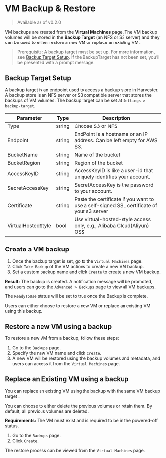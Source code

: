 # VM Backup & Restore

> Available as of v0.2.0

VM backups are created from the **Virtual Machines** page. The VM backup volumes will be stored in the **Backup Target** (an NFS or S3 server) and they can be used to either restore a new VM or replace an existing VM.

> Prerequisite: A backup target must be set up. For more information, see [Backup Target Setup](#backup-target-setup). If the BackupTarget has not been set, you’ll be presented with a prompt message.

## Backup Target Setup
A backup target is an endpoint used to access a backup store in Harvester. A backup store is an NFS server or S3 compatible server that stores the backups of VM volumes. The backup target can be set at `Settings > backup-target`.

| Parameter | Type |Description |
| ----------- | ----- | ----------- |
| Type | string | Choose S3 or NFS |
| Endpoint | string | EndPoint is a hostname or an IP address. Can be left empty for AWS S3. |
| BucketName | string | Name of the bucket |
| BucketRegion | string | Region of the bucket |
| AccessKeyID | string | AccessKeyID is like a user-id that uniquely identifies your account. |
| SecretAccessKey | string | SecretAccessKey is the password to your account. |
| Certificate | string | Paste the certificate if you want to use a self-signed SSL certificate of your s3 server |
| VirtualHostedStyle | bool | Use virtual-hosted-style access only, e.g., Alibaba Cloud(Aliyun) OSS |

## Create a VM backup
1. Once the backup target is set, go to the `Virtual Machines` page.
1. Click `Take Backup` of the VM actions to create a new VM backup.
1. Set a custom backup name and click `Create` to create a new VM backup.

**Result:** The backup is created. A notification message will be promoted, and users can go to the `Advanced > Backups` page to view all VM backups.

The `ReadyToUse` status will be set to true once the Backup is complete.

Users can either choose to restore a new VM or replace an existing VM using this backup.

## Restore a new VM using a backup

To restore a new VM from a backup, follow these steps:

1. Go to the `Backups` page.
1. Specify the new VM name and click `Create`.
1. A new VM will be restored using the backup volumes and metadata, and users can access it from the `Virtual Machines` page.

## Replace an Existing VM using a backup

You can replace an existing VM using the backup with the same VM backup target .

You can choose to either delete the previous volumes or retain them. By default, all previous volumes are deleted.

**Requirements:** The VM must exist and is required to be in the powered-off status.

1. Go to the `Backups` page.
1. Click `Create`.

The restore process can be viewed from the `Virtual Machines` page.
